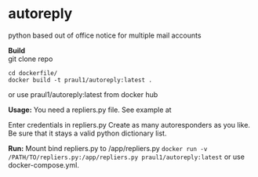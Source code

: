 # autoreply
python based out of office notice for multiple mail accounts

**Build**  
git clone repo
```
cd dockerfile/
docker build -t praul1/autoreply:latest .
```
or use praul1/autoreply:latest from docker hub

**Usage:**
You need a repliers.py file. See example at 

Enter credentials in repliers.py
Create as many autoresponders as you like. Be sure that it stays a valid python dictionary list.

**Run:**
Mount bind repliers.py to /app/repliers.py
    ```docker run -v /PATH/TO/repliers.py:/app/repliers.py praul1/autoreply:latest```
or use docker-compose.yml.

